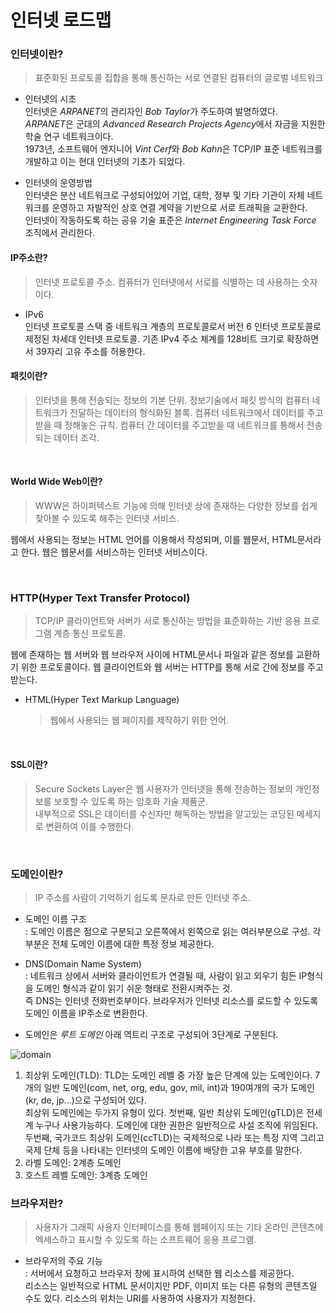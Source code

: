 # 인터넷 로드맵

### 인터넷이란?

> 표준화된 프로토콜 집합을 통해 통신하는 서로 연결된 컴퓨터의 글로벌 네트워크

- 인터넷의 시초</br>
  인터넷은 *ARPANET*의 관리자인 *Bob Taylor*가 주도하여 발명하였다.</br>
  *ARPANET*은 군대의 *Advanced Research Projects Agency*에서 자금을 지원한 학술 연구 네트워크이다.</br>
  1973년, 소프트웨어 엔지니어 *Vint Cerf*와 *Bob Kahn*은 TCP/IP 표준 네트워크를 개발하고 이는 현대 인터넷의 기초가 되었다.</br>

- 인터넷의 운영방법</br>
  인터넷은 분산 네트워크로 구성되어있어 기업, 대학, 정부 및 기타 기관이 자체 네트워크를 운영하고 자발적인 상호 연결 계약을 기반으로 서로 트래픽을 교환한다.</br>
  인터넷이 작동하도록 하는 공유 기술 표준은 *Internet Engineering Task Force* 조직에서 관리한다.

#### IP주소란?

> 인터넷 프로토콜 주소. 컴퓨터가 인터넷에서 서로를 식별하는 데 사용하는 숫자이다.

- IPv6</br>
  인터넷 프로토콜 스택 중 네트워크 계층의 프로토콜로서 버전 6 인터넷 프로토콜로 제정된 차세대 인터넷 프로토콜. 기존 IPv4 주소 체계를 128비트 크기로 확장하면서 39자리 고유 주소를 허용한다.

#### 패킷이란?

> 인터넷을 통해 전송되는 정보의 기본 단위. 정보기술에서 패킷 방식의 컴퓨터 네트워크가 전달하는 데이터의 형식화된 블록. 컴퓨터 네트워크에서 데이터를 주고받을 때 정해놓은 규칙. 컴퓨터 간 데이터를 주고받을 때 네트워크를 통해서 전송되는 데이터 조각.

<br>

#### World Wide Web이란?

> WWW은 하이퍼텍스트 기능에 의해 인터넷 상에 존재하는 다양한 정보를 쉽게 찾아볼 수 있도록 해주는 인터넷 서비스.

웹에서 사용되는 정보는 HTML 언어를 이용해서 작성되며, 이를 웹문서, HTML문서라고 한다. 웹은 웹문서를 서비스하는 인터넷 서비스이다.

<br>

### HTTP(Hyper Text Transfer Protocol)

> TCP/IP 클라이언트와 서버가 서로 통신하는 방법을 표준화하는 기반 응용 프로그램 계층 통신 프로토콜.

웹에 존재하는 웹 서버와 웹 브라우저 사이에 HTML문서나 파일과 같은 정보를 교환하기 위한 프로토콜이다. 웹 클라이언트와 웹 서버는 HTTP를 통해 서로 간에 정보를 주고 받는다.

- HTML(Hyper Text Markup Language)</br>
  > 웹에서 사용되는 웹 페이지를 제작하기 위한 언어.

<br>

#### SSL이란?</br>

> Secure Sockets Layer은 웹 사용자가 인터넷을 통해 전송하는 정보의 개인정보를 보호할 수 있도록 하는 암호화 기술 제품군.<br> 내부적으로 SSL은 데이터를 수신자만 해독하는 방법을 알고있는 코딩된 메세지로 변환하여 이를 수행한다.

<br>

### 도메인이란?

> IP 주소를 사람이 기억하기 쉽도록 문자로 만든 인터넷 주소.</br>

- 도메인 이름 구조<br>
  : 도메인 이름은 점으로 구분되고 오른쪽에서 왼쪽으로 읽는 여러부분으로 구성. 각 부분은 전체 도메인 이름에 대한 특정 정보 제공한다.

- DNS(Domain Name System)<br>
  : 네트워크 상에서 서버와 클라이언트가 연결될 때, 사람이 읽고 외우기 힘든 IP형식을 도메인 형식과 같이 읽기 쉬운 형태로 전환시켜주는 것.<br>
  즉 DNS는 인터넷 전화번호부이다. 브라우저가 인터넷 리소스를 로드할 수 있도록 도메인 이름을 IP주소로 변환한다.

- 도메인은 _루트 도메인_ 아래 역트리 구조로 구성되어 3단계로 구분된다.</br>

![domain](https://한국인터넷정보센터.한국/images/domain/imgDomainSys02.gif "도메인_계층")

1.  최상위 도메인(TLD): TLD는 도메인 레벨 중 가장 높은 단계에 있는 도메인이다. 7개의 일반 도메인(com, net, org, edu, gov, mil, int)과 190여개의 국가 도메인(kr, de, jp...)으로 구성되어 있다.</br>
    최상위 도메인에는 두가지 유형이 있다. 첫번째, 일반 최상위 도메인(gTLD)은 전세계 누구나 사용가능하다. 도메인에 대한 권한은 일반적으로 사설 조직에 위임된다.</br>
    두번째, 국가코드 최상위 도메인(ccTLD)는 국제적으로 나라 또는 특정 지역 그리고 국제 단체 등을 나타내는 인터넷의 도메인 이름에 배당한 고유 부호를 말한다.
2.  라벨 도메인: 2계층 도메인
3.  호스트 레벨 도메인: 3계층 도메인

### 브라우저란?

> 사용자가 그래픽 사용자 인터페이스를 통해 웹페이지 또는 기타 온라인 콘텐츠에 엑세스하고 표시할 수 있도록 하는 소프트웨어 응용 프로그램.<br>

- 브라우저의 주요 기능<br>
  : 서버에서 요청하고 브라우저 창에 표시하여 선택한 웹 리소스를 제공한다.<br>
  리소스는 일반적으로 HTML 문서이지만 PDF, 이미지 또는 다른 유형의 콘텐츠일 수도 있다. 리소스의 위치는 URI를 사용하여 사용자가 지정한다.
